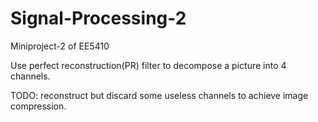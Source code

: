 # Signal-Processing-2
Miniproject-2 of EE5410

Use perfect reconstruction(PR) filter to decompose a picture into 4 channels.


TODO: reconstruct but discard some useless channels to achieve image compression.
